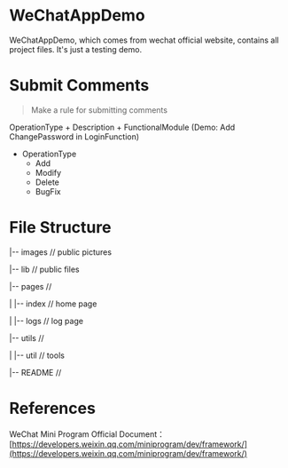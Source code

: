 # WeChatAppDemo

WeChatAppDemo, which comes from wechat official website, contains all project files. It's just a testing demo.

# Submit Comments

> Make a rule for submitting comments

OperationType + Description + FunctionalModule (Demo: Add ChangePassword in LoginFunction)

+ OperationType
    + Add
    + Modify
    + Delete
    + BugFix

# File Structure

|-- images        // public pictures

|-- lib           // public files

|-- pages         // 

|   |-- index     // home page

|   |-- logs      // log page

|-- utils         // 

|   |-- util      // tools

|-- README        // 

# References

WeChat Mini Program Official Document：[https://developers.weixin.qq.com/miniprogram/dev/framework/](https://developers.weixin.qq.com/miniprogram/dev/framework/)

